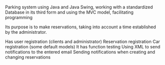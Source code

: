 Parking system using Java and Java Swing, working with a standardized Database in its third form and using the MVC model, facilitating programming

Its purpose is to make reservations, taking into account a time established by the administrator.

Has user registration (clients and administrator)
Reservation registration
Car registration (some default models)
It has function testing
Using XML to send notifications to the entered email
Sending notifications when creating and changing reservations
